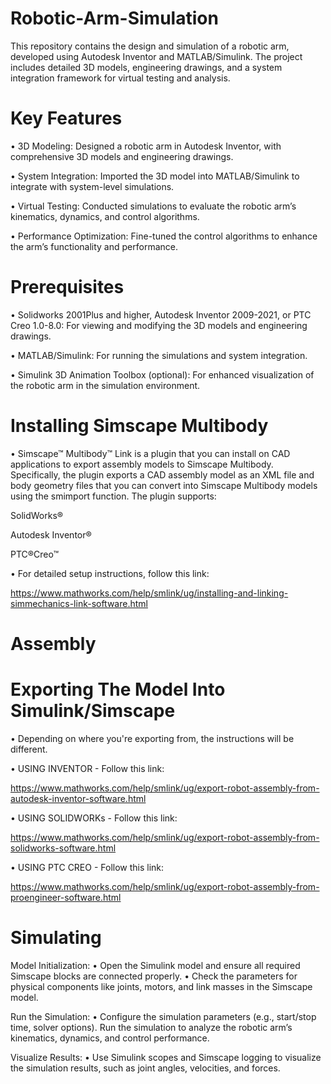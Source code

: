 # Robotic-Arm-Simulation
This repository contains the design and simulation of a robotic arm, developed using Autodesk Inventor and MATLAB/Simulink. The project includes detailed 3D models, engineering drawings, and a system integration framework for virtual testing and analysis.
# Key Features 
• 3D Modeling: Designed a robotic arm in Autodesk Inventor, with comprehensive 3D models and engineering drawings.

• System Integration: Imported the 3D model into MATLAB/Simulink to integrate with system-level simulations.

• Virtual Testing: Conducted simulations to evaluate the robotic arm’s kinematics, dynamics, and control algorithms.

• Performance Optimization: Fine-tuned the control algorithms to enhance the arm’s functionality and performance.

# Prerequisites

• Solidworks 2001Plus and higher, Autodesk Inventor 2009-2021, or PTC Creo 1.0-8.0: For viewing and modifying the 3D models and engineering drawings.

• MATLAB/Simulink: For running the simulations and system integration.

• Simulink 3D Animation Toolbox (optional): For enhanced visualization of the robotic arm in the simulation environment.

# Installing Simscape Multibody
• Simscape™ Multibody™ Link is a plugin that you can install on CAD applications to export assembly models to Simscape Multibody. Specifically, the plugin exports a CAD assembly model as an XML file and body geometry files that you can convert into Simscape Multibody models using the smimport function. The plugin supports:

SolidWorks®

Autodesk Inventor®

PTC®Creo™

• For detailed setup instructions, follow this link:

https://www.mathworks.com/help/smlink/ug/installing-and-linking-simmechanics-link-software.html

# Assembly


# Exporting The Model Into Simulink/Simscape
• Depending on where you're exporting from, the instructions will be different.

• USING INVENTOR - Follow this link:

https://www.mathworks.com/help/smlink/ug/export-robot-assembly-from-autodesk-inventor-software.html

• USING SOLIDWORKs - Follow this link:

https://www.mathworks.com/help/smlink/ug/export-robot-assembly-from-solidworks-software.html

• USING PTC CREO - Follow this link: 

https://www.mathworks.com/help/smlink/ug/export-robot-assembly-from-proengineer-software.html

# Simulating

Model Initialization:
• Open the Simulink model and ensure all required Simscape blocks are connected properly.
• Check the parameters for physical components like joints, motors, and link masses in the Simscape model.


Run the Simulation:
• Configure the simulation parameters (e.g., start/stop time, solver options).
Run the simulation to analyze the robotic arm’s kinematics, dynamics, and control performance.

Visualize Results:
• Use Simulink scopes and Simscape logging to visualize the simulation results, such as joint angles, velocities, and forces.



